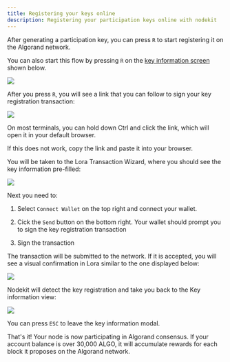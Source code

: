 ```yaml
---
title: Registering your keys online
description: Registering your participation keys online with nodekit
---
```


After generating a participation key, you can press `R` to start registering it on the Algorand network.

You can also start this flow by pressing `R` on the [key information screen](/50-navigating-accounts-and-keys/) shown below.

![](/assets/nodekit-key-info.png)

After you press `R`, you will see a link that you can follow to sign your key registration transaction:

![](/assets/nodekit-keyreg-online.png)

On most terminals, you can hold down Ctrl and click the link, which will open it in your default browser.

If this does not work, copy the link and paste it into your browser.

You will be taken to the Lora Transaction Wizard, where you should see the key information pre-filled:

![](/assets/lora-keyreg.png)

Next you need to:

1. Select `Connect Wallet` on the top right and connect your wallet.

2. Cick the `Send` button on the bottom right. Your wallet should prompt you to sign the key registration transaction

3. Sign the transaction

The transaction will be submitted to the network. If it is accepted, you will see a visual confirmation in Lora similar to the one displayed below:

![](/assets/lora-txn-ok.png)

Nodekit will detect the key registration and take you back to the Key information view:

![](/assets/nodekit-keyreg-success.png)

You can press `ESC` to leave the key information modal.

That's it! Your node is now participating in Algorand consensus. If your account balance is over 30,000 ALGO, it will accumulate rewards for each block it proposes on the Algorand network.
